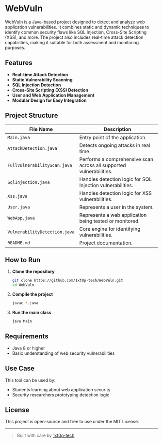 # WebVuln

WebVuln is a Java-based project designed to detect and analyze web application vulnerabilities. It combines static and dynamic techniques to identify common security flaws like SQL Injection, Cross-Site Scripting (XSS), and more. The project also includes real-time attack detection capabilities, making it suitable for both assessment and monitoring purposes.

## Features

- **Real-time Attack Detection**
- **Static Vulnerability Scanning**
- **SQL Injection Detection**
- **Cross-Site Scripting (XSS) Detection**
- **User and Web Application Management**
- **Modular Design for Easy Integration**

## Project Structure

| File Name                   | Description |
|----------------------------|-------------|
| `Main.java`                | Entry point of the application. |
| `AttackDetection.java`     | Detects ongoing attacks in real time. |
| `FullVulnerabilityScan.java` | Performs a comprehensive scan across all supported vulnerabilities. |
| `SqlInjection.java`        | Handles detection logic for SQL Injection vulnerabilities. |
| `Xss.java`                 | Handles detection logic for XSS vulnerabilities. |
| `User.java`                | Represents a user in the system. |
| `WebApp.java`              | Represents a web application being tested or monitored. |
| `VulnerabilityDetection.java` | Core engine for identifying vulnerabilities. |
| `README.md`                | Project documentation. |

## How to Run

1. **Clone the repository**
   ```bash
   git clone https://github.com/1xt0p-tech/WebVuln.git
   cd WebVuln
   ```

2. **Compile the project**
   ```bash
   javac *.java
   ```

3. **Run the main class**
   ```bash
   java Main
   ```

## Requirements

- Java 8 or higher
- Basic understanding of web security vulnerabilities

## Use Case

This tool can be used by:

- Students learning about web application security
- Security researchers prototyping detection logic

## License

This project is open-source and free to use under the MIT License.

---

> Built with care by [1xt0p-tech](https://github.com/1xt0p-tech)
